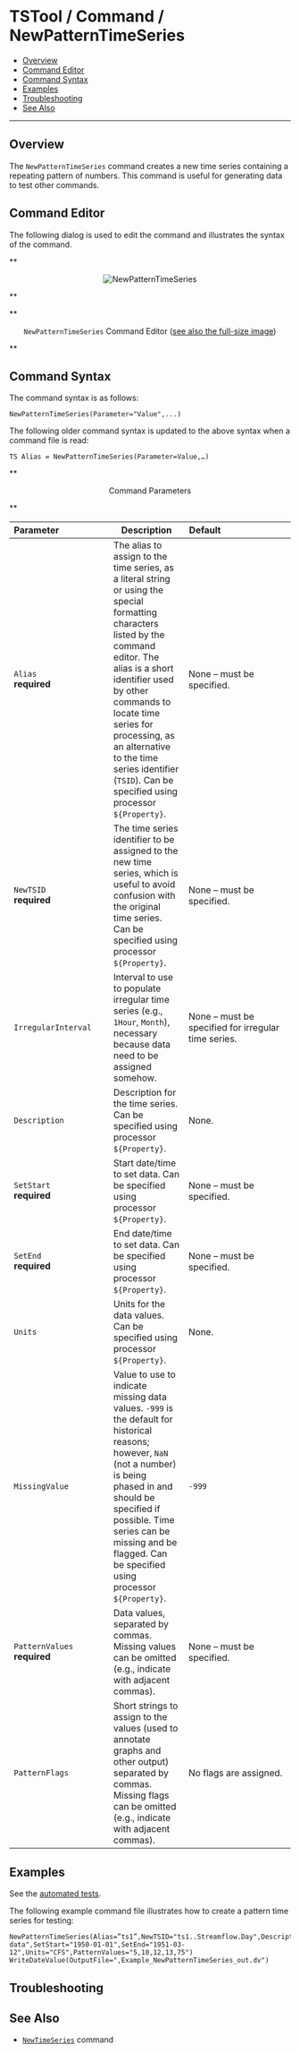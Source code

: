 # TSTool / Command / NewPatternTimeSeries #

* [Overview](#overview)
* [Command Editor](#command-editor)
* [Command Syntax](#command-syntax)
* [Examples](#examples)
* [Troubleshooting](#troubleshooting)
* [See Also](#see-also)

-------------------------

## Overview ##

The `NewPatternTimeSeries` command creates a new time series containing a repeating pattern of numbers.
This command is useful for generating data to test other commands.

## Command Editor ##

The following dialog is used to edit the command and illustrates the syntax of the command.

**<p style="text-align: center;">
![NewPatternTimeSeries](NewPatternTimeSeries.png)
</p>**

**<p style="text-align: center;">
`NewPatternTimeSeries` Command Editor (<a href="../NewPatternTimeSeries.png">see also the full-size image</a>)
</p>**

## Command Syntax ##

The command syntax is as follows:

```text
NewPatternTimeSeries(Parameter="Value",...)
```
The following older command syntax is updated to the above syntax when a command file is read:

```text
TS Alias = NewPatternTimeSeries(Parameter=Value,…)
```

**<p style="text-align: center;">
Command Parameters
</p>**

|**Parameter**&nbsp;&nbsp;&nbsp;&nbsp;&nbsp;&nbsp;&nbsp;&nbsp;&nbsp;&nbsp;&nbsp;&nbsp;&nbsp;&nbsp;&nbsp;&nbsp;&nbsp;&nbsp;&nbsp;|**Description**|**Default**&nbsp;&nbsp;&nbsp;&nbsp;&nbsp;&nbsp;&nbsp;&nbsp;&nbsp;&nbsp;&nbsp;&nbsp;&nbsp;&nbsp;&nbsp;&nbsp;&nbsp;&nbsp;&nbsp;&nbsp;&nbsp;&nbsp;&nbsp;&nbsp;&nbsp;&nbsp;&nbsp;|
|--------------|-----------------|-----------------|
|`Alias`<br>**required**|The alias to assign to the time series, as a literal string or using the special formatting characters listed by the command editor.  The alias is a short identifier used by other commands to locate time series for processing, as an alternative to the time series identifier (`TSID`).  Can be specified using processor `${Property}`.|None – must be specified.|
|`NewTSID`<br>**required**|The time series identifier to be assigned to the new time series, which is useful to avoid confusion with the original time series.  Can be specified using processor `${Property}`.|None – must be specified.|
|`IrregularInterval`|Interval to use to populate irregular time series (e.g., `1Hour`, `Month`), necessary because data need to be assigned somehow.|None – must be specified for irregular time series.|
|`Description`|Description for the time series.  Can be specified using processor `${Property}`.|None.|
|`SetStart`<br>**required**|Start date/time to set data.  Can be specified using processor `${Property}`.|None – must be specified.|
|`SetEnd`<br>**required**|End date/time to set data.  Can be specified using processor `${Property}`.|None – must be specified.|
|`Units`|Units for the data values.  Can be specified using processor `${Property}`.|None.|
|`MissingValue`|Value to use to indicate missing data values.  `-999` is the default for historical reasons; however, `NaN` (not a number) is being phased in and should be specified if possible.  Time series can be missing and be flagged.  Can be specified using processor `${Property}`.|`-999`|
|`PatternValues`<br>**required**|Data values, separated by commas.  Missing values can be omitted (e.g., indicate with adjacent commas).|None – must be specified.|
|`PatternFlags`|Short strings to assign to the values (used to annotate graphs and other output) separated by commas.  Missing flags can be omitted (e.g., indicate with adjacent commas).|No flags are assigned.|

## Examples ##

See the [automated tests](https://github.com/OpenCDSS/cdss-app-tstool-test/tree/master/test/commands/NewPatternTimeSeries).

The following example command file illustrates how to create a pattern time series for testing:

```
NewPatternTimeSeries(Alias=”ts1”,NewTSID="ts1..Streamflow.Day",Description="Test data",SetStart="1950-01-01",SetEnd="1951-03-12",Units="CFS",PatternValues="5,10,12,13,75")
WriteDateValue(OutputFile=",Example_NewPatternTimeSeries_out.dv")
```

## Troubleshooting ##

## See Also ##

* [`NewTimeSeries`](../NewTimeSeries/NewTimeSeries.md) command
